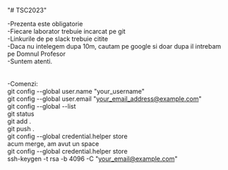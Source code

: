 "# TSC2023" 

-Prezenta este obligatorie <br>
-Fiecare laborator trebuie incarcat pe git <br>
-Linkurile de pe slack trebuie citite <br>
-Daca nu intelegem dupa 10m, cautam pe google si doar dupa il intrebam pe Domnul Profesor<br>
-Suntem atenti.<br>
<br>
<br>
-Comenzi:<br>
git config --global user.name "your_username" <br>
git config --global user.email "your_email_address@example.com"<br>
git config --global --list<br>
git status <br>
git add .<br>
git push .<br>
git config --global credential.helper store <br>
acum merge, am avut un space <br>
git config --global credential.helper store <br>
ssh-keygen -t rsa -b 4096 -C "your_email@example.com"